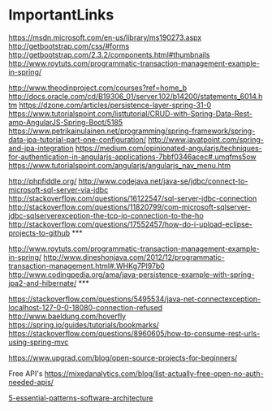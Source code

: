 # ImportantLinks

https://msdn.microsoft.com/en-us/library/ms190273.aspx
http://getbootstrap.com/css/#forms
http://getbootstrap.com/2.3.2/components.html#thumbnails
http://www.roytuts.com/programmatic-transaction-management-example-in-spring/

http://www.theodinproject.com/courses?ref=home_b
http://docs.oracle.com/cd/B19306_01/server.102/b14200/statements_6014.htm
https://dzone.com/articles/persistence-layer-spring-31-0
https://www.tutorialspoint.com/listtutorial/CRUD-with-Spring-Data-Rest-amp-AngularJS-Spring-Boot/5185
https://www.petrikainulainen.net/programming/spring-framework/spring-data-jpa-tutorial-part-one-configuration/
http://www.javatpoint.com/spring-and-jpa-integration
https://medium.com/opinionated-angularjs/techniques-for-authentication-in-angularjs-applications-7bbf0346acec#.umqfms5ow
https://www.tutorialspoint.com/angularjs/angularjs_nav_menu.htm

http://phpfiddle.org/
http://www.codejava.net/java-se/jdbc/connect-to-microsoft-sql-server-via-jdbc
http://stackoverflow.com/questions/16122547/sql-server-jdbc-connection
http://stackoverflow.com/questions/11820799/com-microsoft-sqlserver-jdbc-sqlserverexception-the-tcp-ip-connection-to-the-ho
http://stackoverflow.com/questions/17552457/how-do-i-upload-eclipse-projects-to-github ***

http://www.roytuts.com/programmatic-transaction-management-example-in-spring/
http://www.dineshonjava.com/2012/12/programmatic-transaction-management.html#.WHKg7Pl97b0
http://www.codingpedia.org/ama/java-persistence-example-with-spring-jpa2-and-hibernate/ ***

https://stackoverflow.com/questions/5495534/java-net-connectexception-localhost-127-0-0-18080-connection-refused
http://www.baeldung.com/hoverfly
https://spring.io/guides/tutorials/bookmarks/
https://stackoverflow.com/questions/8960605/how-to-consume-rest-urls-using-spring-mvc

https://www.upgrad.com/blog/open-source-projects-for-beginners/

Free API's 
https://mixedanalytics.com/blog/list-actually-free-open-no-auth-needed-apis/

[5-essential-patterns-software-architecture](https://www.redhat.com/architect/5-essential-patterns-software-architecture)
